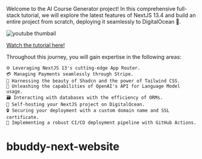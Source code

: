 Welcome to the AI Course Generator project! In this comprehensive full-stack tutorial, we will explore the latest features of NextJS 13.4 and build an entire project from scratch, deploying it seamlessly to DigitalOcean 🚀.

![youtube thumbail](https://imgur.com/53XKpvr.png)

[Watch the tutorial here!](https://www.youtube.com/watch?v=EGW2HS2tqAQ)

Throughout this journey, you will gain expertise in the following areas:

    🌐 Leveraging NextJS 13's cutting-edge App Router.
    💳 Managing Payments seamlessly through Stripe.
    🎨 Harnessing the beauty of Shadcn and the power of Tailwind CSS.
    🧠 Unleashing the capabilities of OpenAI's API for Language Model usage.
    🗃️ Interacting with databases with the efficiency of ORMs.
    🚀 Self-hosting your NextJS project on DigitalOcean.
    🔒 Securing your deployment with a custom domain name and SSL certificate.
    🔄 Implementing a robust CI/CD deployment pipeline with GitHub Actions.
# bbuddy-next-website
